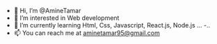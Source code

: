 - 👋 Hi, I’m @AmineTamar
- 👀 I’m interested in Web development 
- 🌱 I’m currently learning Html, Css, Javascript, React.js, Node.js ...
-..
- 📫 You can reach me at aminetamar95@gmail.com

<!---
AmineTamar/AmineTamar is a ✨ special ✨ repository because its `README.md` (this file) appears on your GitHub profile.
You can click the Preview link to take a look at your changes.
--->
